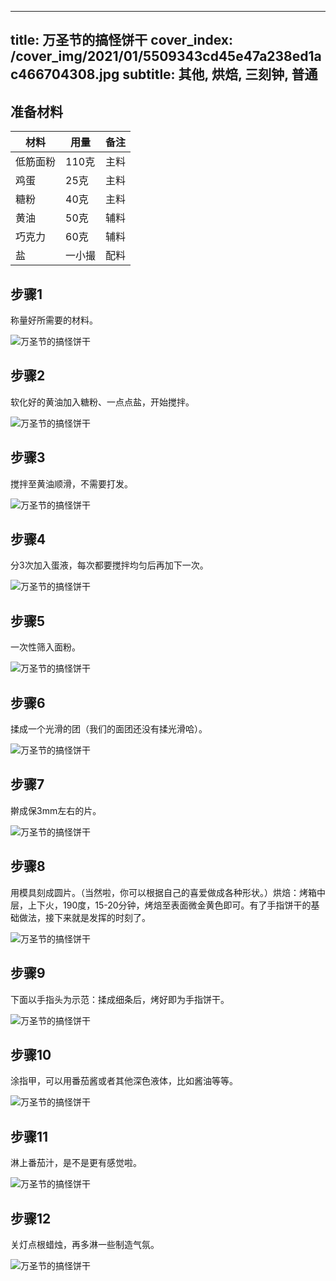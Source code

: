 
---
title: 万圣节的搞怪饼干
cover_index: /cover_img/2021/01/5509343cd45e47a238ed1ac466704308.jpg
subtitle: 其他, 烘焙, 三刻钟, 普通
---

## 准备材料

| 材料     | 用量 | 备注|
| ------- | ----- | --- |
| 低筋面粉 | 110克| 主料 |
| 鸡蛋 | 25克| 主料 |
| 糖粉 | 40克| 主料 |
| 黄油 | 50克| 辅料 |
| 巧克力 | 60克| 辅料 |
| 盐 | 一小撮| 配料 |

## 步骤1

称量好所需要的材料。

![万圣节的搞怪饼干](https://i8.meishichina.com/attachment/recipe/201010/201010261447537.jpg?x-oss-process=style/p320) 

## 步骤2

软化好的黄油加入糖粉、一点点盐，开始搅拌。

![万圣节的搞怪饼干](https://i8.meishichina.com/attachment/recipe/201010/201010261448057.jpg?x-oss-process=style/p320) 

## 步骤3

搅拌至黄油顺滑，不需要打发。

![万圣节的搞怪饼干](https://i8.meishichina.com/attachment/recipe/201010/201010261448192.jpg?x-oss-process=style/p320) 

## 步骤4

分3次加入蛋液，每次都要搅拌均匀后再加下一次。

![万圣节的搞怪饼干](https://i8.meishichina.com/attachment/recipe/201010/201010261448292.jpg?x-oss-process=style/p320) 

## 步骤5

一次性筛入面粉。

![万圣节的搞怪饼干](https://i8.meishichina.com/attachment/recipe/201010/201010261448533.jpg?x-oss-process=style/p320) 

## 步骤6

揉成一个光滑的团（我们的面团还没有揉光滑哈）。

![万圣节的搞怪饼干](https://i8.meishichina.com/attachment/recipe/201010/201010261449066.jpg?x-oss-process=style/p320) 

## 步骤7

擀成保3mm左右的片。

![万圣节的搞怪饼干](https://i8.meishichina.com/attachment/recipe/201010/201010261449228.jpg?x-oss-process=style/p320) 

## 步骤8

用模具刻成圆片。（当然啦，你可以根据自己的喜爱做成各种形状。）烘焙：烤箱中层，上下火，190度，15-20分钟，烤焙至表面微金黄色即可。有了手指饼干的基础做法，接下来就是发挥的时刻了。

![万圣节的搞怪饼干](https://i8.meishichina.com/attachment/recipe/201010/201010261449364.jpg?x-oss-process=style/p320) 

## 步骤9

下面以手指头为示范：揉成细条后，烤好即为手指饼干。

![万圣节的搞怪饼干](https://i8.meishichina.com/attachment/recipe/201010/201010281415156.jpg?x-oss-process=style/p320) 

## 步骤10

涂指甲，可以用番茄酱或者其他深色液体，比如酱油等等。

![万圣节的搞怪饼干](https://i8.meishichina.com/attachment/recipe/201010/201010281416335.jpg?x-oss-process=style/p320) 

## 步骤11

淋上番茄汁，是不是更有感觉啦。

![万圣节的搞怪饼干](https://i8.meishichina.com/attachment/recipe/201010/201010281416429.jpg?x-oss-process=style/p320) 

## 步骤12

关灯点根蜡烛，再多淋一些制造气氛。

![万圣节的搞怪饼干](https://i8.meishichina.com/attachment/recipe/201010/201010281416494.jpg?x-oss-process=style/p320) 

